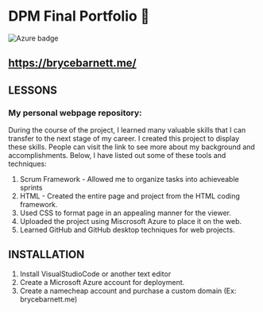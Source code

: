 # DPM Final Portfolio 🤑
![Azure badge](https://img.shields.io/badge/Microsoft_Azure-0089D6?style=for-the-badge&logo=microsoft-azure&logoColor=white)

## https://brycebarnett.me/

## LESSONS
### My personal webpage repository:
During the course of the project, I learned many valuable skills that I can transfer to the next stage of my career. I created this project to display these skills. People can visit the link to see more about my background and accomplishments. Below, I have listed out some of these tools and techniques:

1. Scrum Framework - Allowed me to organize tasks into achieveable sprints 
2. HTML - Created the entire page and project from the HTML coding framework.
3. Used CSS to format page in an appealing manner for the viewer.
4. Uploaded the project using Miscrosoft Azure to place it on the web.
5. Learned GitHub and GitHub desktop techniques for web projects. 

## INSTALLATION
1. Install VisualStudioCode or another text editor
2. Create a Microsoft Azure account for deployment.
3. Create a namecheap account and purchase a custom domain (Ex: brycebarnett.me)













 
